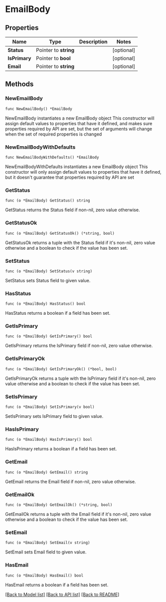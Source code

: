 # EmailBody

## Properties

Name | Type | Description | Notes
------------ | ------------- | ------------- | -------------
**Status** | Pointer to **string** |  | [optional] 
**IsPrimary** | Pointer to **bool** |  | [optional] 
**Email** | Pointer to **string** |  | [optional] 

## Methods

### NewEmailBody

`func NewEmailBody() *EmailBody`

NewEmailBody instantiates a new EmailBody object
This constructor will assign default values to properties that have it defined,
and makes sure properties required by API are set, but the set of arguments
will change when the set of required properties is changed

### NewEmailBodyWithDefaults

`func NewEmailBodyWithDefaults() *EmailBody`

NewEmailBodyWithDefaults instantiates a new EmailBody object
This constructor will only assign default values to properties that have it defined,
but it doesn't guarantee that properties required by API are set

### GetStatus

`func (o *EmailBody) GetStatus() string`

GetStatus returns the Status field if non-nil, zero value otherwise.

### GetStatusOk

`func (o *EmailBody) GetStatusOk() (*string, bool)`

GetStatusOk returns a tuple with the Status field if it's non-nil, zero value otherwise
and a boolean to check if the value has been set.

### SetStatus

`func (o *EmailBody) SetStatus(v string)`

SetStatus sets Status field to given value.

### HasStatus

`func (o *EmailBody) HasStatus() bool`

HasStatus returns a boolean if a field has been set.

### GetIsPrimary

`func (o *EmailBody) GetIsPrimary() bool`

GetIsPrimary returns the IsPrimary field if non-nil, zero value otherwise.

### GetIsPrimaryOk

`func (o *EmailBody) GetIsPrimaryOk() (*bool, bool)`

GetIsPrimaryOk returns a tuple with the IsPrimary field if it's non-nil, zero value otherwise
and a boolean to check if the value has been set.

### SetIsPrimary

`func (o *EmailBody) SetIsPrimary(v bool)`

SetIsPrimary sets IsPrimary field to given value.

### HasIsPrimary

`func (o *EmailBody) HasIsPrimary() bool`

HasIsPrimary returns a boolean if a field has been set.

### GetEmail

`func (o *EmailBody) GetEmail() string`

GetEmail returns the Email field if non-nil, zero value otherwise.

### GetEmailOk

`func (o *EmailBody) GetEmailOk() (*string, bool)`

GetEmailOk returns a tuple with the Email field if it's non-nil, zero value otherwise
and a boolean to check if the value has been set.

### SetEmail

`func (o *EmailBody) SetEmail(v string)`

SetEmail sets Email field to given value.

### HasEmail

`func (o *EmailBody) HasEmail() bool`

HasEmail returns a boolean if a field has been set.


[[Back to Model list]](../README.md#documentation-for-models) [[Back to API list]](../README.md#documentation-for-api-endpoints) [[Back to README]](../README.md)


